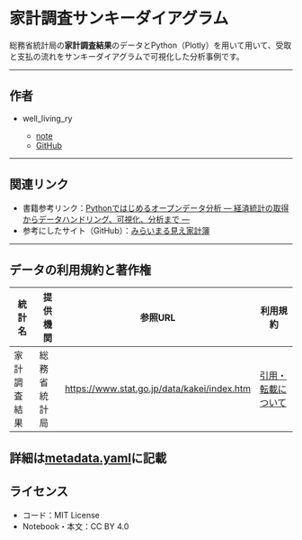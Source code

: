 # 家計調査サンキーダイアグラム

総務省統計局の**家計調査結果**のデータとPython（Plotly）を用いて用いて、受取と支払の流れをサンキーダイアグラムで可視化した分析事例です。

---

## 作者

* well_living_ry

  * [note](https://note.com/well_living_ry)
  * [GitHub](https://github.com/well-living)

---

## 関連リンク

- 書籍参考リンク：[Pythonではじめるオープンデータ分析 ― 経済統計の取得からデータハンドリング、可視化、分析まで ―](https://www.kodansha.co.jp/book/products/0000419304)
- 参考にしたサイト（GitHub）：[みらいまる見え家計簿](https://github.com/RuiHirano/marumie/tree/develop)

---

## データの利用規約と著作権

| 統計名 | 提供機関 | 参照URL | 利用規約 |
|---------|------------|-----------|------------|
| 家計調査結果 | 総務省統計局 | https://www.stat.go.jp/data/kakei/index.htm | [引用・転載について](https://www.stat.go.jp/data/kakei/inyou.html) |

詳細は[metadata.yaml](https://github.com/python-opendata-analysis/opendata-casebook/blob/main/casebook/household/202510-well_living_ry-kakei-kouri/metadata.yaml)に記載
---

## ライセンス

* コード：MIT License
* Notebook・本文：CC BY 4.0

